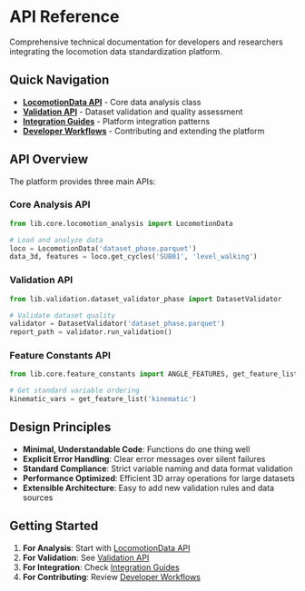 # API Reference

Comprehensive technical documentation for developers and researchers integrating the locomotion data standardization platform.

## Quick Navigation

- **[LocomotionData API](locomotion-data-api.md)** - Core data analysis class
- **[Validation API](validation-api.md)** - Dataset validation and quality assessment  
- **[Integration Guides](../integration/README.md)** - Platform integration patterns
- **[Developer Workflows](../developer/README.md)** - Contributing and extending the platform

## API Overview

The platform provides three main APIs:

### Core Analysis API
```python
from lib.core.locomotion_analysis import LocomotionData

# Load and analyze data
loco = LocomotionData('dataset_phase.parquet')
data_3d, features = loco.get_cycles('SUB01', 'level_walking')
```

### Validation API  
```python
from lib.validation.dataset_validator_phase import DatasetValidator

# Validate dataset quality
validator = DatasetValidator('dataset_phase.parquet')
report_path = validator.run_validation()
```

### Feature Constants API
```python
from lib.core.feature_constants import ANGLE_FEATURES, get_feature_list

# Get standard variable ordering
kinematic_vars = get_feature_list('kinematic')
```

## Design Principles

- **Minimal, Understandable Code**: Functions do one thing well
- **Explicit Error Handling**: Clear error messages over silent failures
- **Standard Compliance**: Strict variable naming and data format validation
- **Performance Optimized**: Efficient 3D array operations for large datasets
- **Extensible Architecture**: Easy to add new validation rules and data sources

## Getting Started

1. **For Analysis**: Start with [LocomotionData API](locomotion-data-api.md)
2. **For Validation**: See [Validation API](validation-api.md)  
3. **For Integration**: Check [Integration Guides](../integration/README.md)
4. **For Contributing**: Review [Developer Workflows](../developer/README.md)